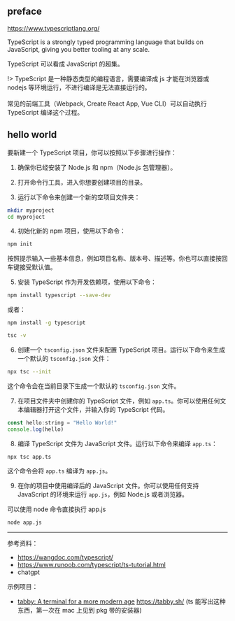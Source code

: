 
## preface

https://www.typescriptlang.org/

TypeScript is a strongly typed programming language that builds on JavaScript, giving you better tooling at any scale.

TypeScript 可以看成 JavaScript 的超集。



!> TypeScript 是一种静态类型的编程语言，需要编译成 js 才能在浏览器或 nodejs 等环境运行，不进行编译是无法直接运行的。</br></br>
常见的前端工具（Webpack, Create React App, Vue CLI）可以自动执行 TypeScript 编译这个过程。



## hello world



要新建一个 TypeScript 项目，你可以按照以下步骤进行操作：

1. 确保你已经安装了 Node.js 和 npm（Node.js 包管理器）。

2. 打开命令行工具，进入你想要创建项目的目录。

3. 运行以下命令来创建一个新的空项目文件夹：

```bash
mkdir myproject
cd myproject
```

4. 初始化新的 npm 项目，使用以下命令：

```bash
npm init
```

按照提示输入一些基本信息，例如项目名称、版本号、描述等。你也可以直接按回车键接受默认值。

5. 安装 TypeScript 作为开发依赖项，使用以下命令：

```bash
npm install typescript --save-dev
```

或者：

```bash
npm install -g typescript

tsc -v
```



6. 创建一个 `tsconfig.json` 文件来配置 TypeScript 项目。运行以下命令来生成一个默认的 `tsconfig.json` 文件：

```bash
npx tsc --init
```

这个命令会在当前目录下生成一个默认的 `tsconfig.json` 文件。

7. 在项目文件夹中创建你的 TypeScript 文件，例如 `app.ts`。你可以使用任何文本编辑器打开这个文件，并输入你的 TypeScript 代码。

```js
const hello:string = "Hello World!"
console.log(hello)
```


8. 编译 TypeScript 文件为 JavaScript 文件。运行以下命令来编译 `app.ts`：

```bash
npx tsc app.ts
```

这个命令会将 `app.ts` 编译为 `app.js`。

9. 在你的项目中使用编译后的 JavaScript 文件。你可以使用任何支持 JavaScript 的环境来运行 `app.js`，例如 Node.js 或者浏览器。

可以使用 node 命令直接执行 app.js

```bash
node app.js
```





----------------

参考资料：
- https://wangdoc.com/typescript/
- https://www.runoob.com/typescript/ts-tutorial.html
- chatgpt


示例项目：
- [tabby: A terminal for a more modern age](https://github.com/Eugeny/tabby) https://tabby.sh/ (ts 能写出这种东西，第一次在 mac 上见到 pkg 带的安装器)